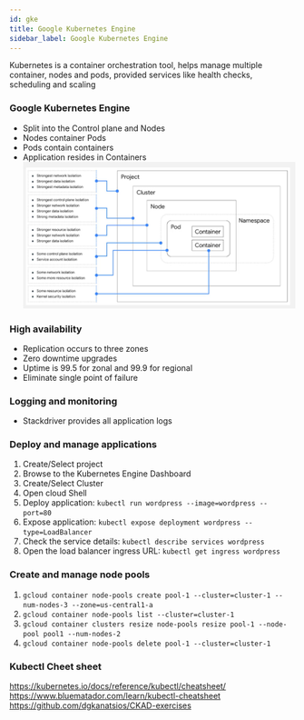 ```yaml
---
id: gke
title: Google Kubernetes Engine
sidebar_label: Google Kubernetes Engine
---
```


Kubernetes is a container orchestration tool, helps manage multiple container, nodes and pods, provided services like health checks, scheduling and scaling


### Google Kubernetes Engine
* Split into the Control plane and Nodes
* Nodes container Pods
* Pods contain containers
* Application resides in Containers
![img.png](../../../../static/img/assets/gcloud/GKE_Layers.png)

### High availability 
* Replication occurs to three zones
* Zero downtime upgrades
* Uptime is 99.5 for zonal and 99.9 for regional
* Eliminate single point of failure

### Logging and monitoring
* Stackdriver provides all application logs
  
### Deploy and manage applications
1. Create/Select project
2. Browse to the Kubernetes Engine Dashboard
3. Create/Select Cluster
4. Open cloud Shell
5. Deploy application: `kubectl run wordpress --image=wordpress --port=80`
6. Expose application: `kubectl expose deployment wordpress --type=LoadBalancer`
7. Check the service details: `kubectl describe services wordpress`
8. Open the load balancer ingress URL: `kubectl get ingress wordpress`


### Create and manage node pools
1. `gcloud container node-pools create pool-1 --cluster=cluster-1 --num-nodes-3 --zone=us-central1-a`
2. `gcloud container node-pools list --cluster=cluster-1`
3. `gcloud container clusters resize node-pools resize pool-1 --node-pool pool1 --num-nodes-2`
4. `gcloud container node-pools delete pool-1 --cluster=cluster-1`

### Kubectl Cheet sheet

https://kubernetes.io/docs/reference/kubectl/cheatsheet/
https://www.bluematador.com/learn/kubectl-cheatsheet
https://github.com/dgkanatsios/CKAD-exercises